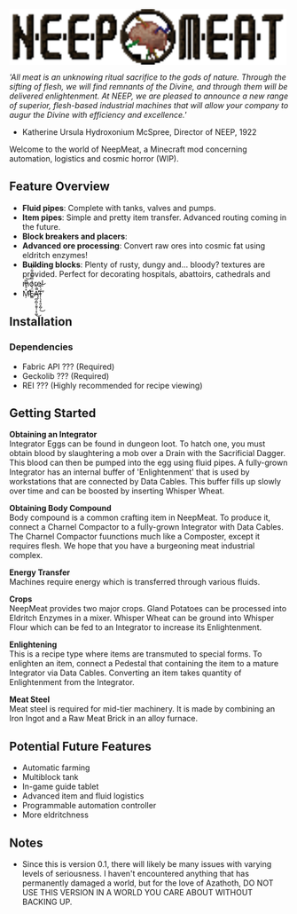<img align="middle" src="https://raw.githubusercontent.com/MeatWheeze/NeepMeat/1.18-dev/logo_low.png?token=GHSAT0AAAAAABYJMQXRKVYKSPZI6XNWLC72YYRD6DQ" alt="NeepMeat logo" width="500"/>

*'All meat is an unknowing ritual sacrifice to the gods of nature. Through the sifting of flesh, we will find remnants of the Divine, and through them will be delivered enlightenment. At NEEP, we are pleased to announce a new range of superior, flesh-based industrial machines that will allow your company to augur the Divine with efficiency and excellence.'*

- Katherine Ursula Hydroxonium McSpree, Director of NEEP, 1922

Welcome to the world of NeepMeat, a Minecraft mod concerning automation, logistics and cosmic horror (WIP). 


## Feature Overview

- **Fluid pipes**: Complete with tanks, valves and pumps.
- **Item pipes**: Simple and pretty item transfer. Advanced routing coming in the future.
- **Block breakers and placers**:
- **Advanced ore processing**: Convert raw ores into cosmic fat using eldritch enzymes!
- **Building blocks**: Plenty of rusty, dungy and... bloody? textures are provided. Perfect for decorating hospitals, abattoirs, cathedrals and more!
- M̵̛̦̽̊̀͆̿̕̕͝Ë̷͇́͐̓̉̿͌̃̈͋̀͝Ą̶̪̗̻͕͈̱͎̦̟͚̄̄͛̌̚̕͜T̴̜̖̝̖͈͙̺̦́̍̎̕͜͝

## Installation



### Dependencies

- Fabric API ??? (Required)
- Geckolib ??? (Required)
- REI ??? (Highly recommended for recipe viewing)

## Getting Started

**Obtaining an Integrator**\
Integrator Eggs can be found in dungeon loot. To hatch one, you must obtain blood by slaughtering a mob over a Drain with the Sacrificial Dagger. This blood can then be pumped into the egg using fluid pipes. A fully-grown Integrator has an internal buffer of 'Enlightenment' that is used by workstations that are connected by Data Cables. This buffer fills up slowly over time and can be boosted by inserting Whisper Wheat.

**Obtaining Body Compound**\
Body compound is a common crafting item in NeepMeat. To produce it, connect a Charnel Compactor to a fully-grown Integrator with Data Cables. The Charnel Compactor fuunctions much like a Composter, except it requires flesh. We hope that you have a burgeoning meat industrial complex.

**Energy Transfer**\
Machines require energy which is transferred through various fluids.

**Crops**\
NeepMeat provides two major crops. Gland Potatoes can be processed into Eldritch Enzymes in a mixer. Whisper Wheat can be ground into Whisper Flour which can be fed to an Integrator to increase its Enlightenment.

**Enlightening**\
This is a recipe type where items are transmuted to special forms. To enlighten an item, connect a Pedestal that containing the item to a mature Integrator via Data Cables. Converting an item takes quantity of Enlightenment from the Integrator.

**Meat Steel**\
Meat steel is required for mid-tier machinery. It is made by combining an Iron Ingot and a Raw Meat Brick in an alloy furnace. 

## Potential Future Features

- Automatic farming
- Multiblock tank
- In-game guide tablet
- Advanced item and fluid logistics
- Programmable automation controller
- More eldritchness


## Notes

- Since this is version 0.1, there will likely be many issues with varying levels of seriousness. I haven't encountered anything that has permanently damaged a world, but for the love of Azathoth, DO NOT USE THIS VERSION IN A WORLD YOU CARE ABOUT WITHOUT BACKING UP.
